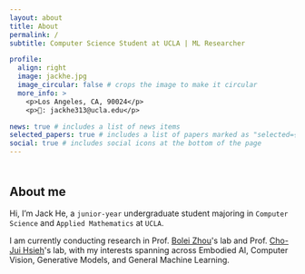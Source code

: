```yaml
---
layout: about
title: About
permalink: /
subtitle: Computer Science Student at UCLA | ML Researcher

profile:
  align: right
  image: jackhe.jpg
  image_circular: false # crops the image to make it circular
  more_info: >
    <p>Los Angeles, CA, 90024</p>
    <p>📧: jackhe313@ucla.edu</p>

news: true # includes a list of news items
selected_papers: true # includes a list of papers marked as "selected={true}"
social: true # includes social icons at the bottom of the page
---
```


<h2 style="margin-top: 50px;">About me</h2>

Hi, I’m Jack He, a `junior-year` undergraduate student majoring in `Computer Science` and `Applied Mathematics` at `UCLA`. 

I am currently conducting research in Prof. [Bolei Zhou](https://boleizhou.github.io/)'s lab and Prof. [Cho-Jui Hsieh](https://web.cs.ucla.edu/~chohsieh/)'s lab, with my interests spanning across Embodied AI, Computer Vision, Generative Models, and General Machine Learning.
